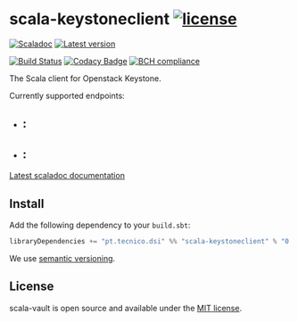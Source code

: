# scala-keystoneclient [![license](http://img.shields.io/:license-MIT-blue.svg)](LICENSE)
[![Scaladoc](http://javadoc-badge.appspot.com/pt.tecnico.dsi/scala-keystoneclient_2.12.svg?label=scaladoc&style=plastic&maxAge=604800)](https://ist-dsi.github.io/scala-keystoneclient/latest/api/pt/tecnico/dsi/scala-keystoneclient/index.html)
[![Latest version](https://index.scala-lang.org/ist-dsi/scala-keystoneclient/scala-keystoneclient/latest.svg)](https://index.scala-lang.org/ist-dsi/scala-keystoneclient/scala-keystoneclient)

[![Build Status](https://travis-ci.org/ist-dsi/scala-keystoneclient.svg?branch=master&style=plastic&maxAge=604800)](https://travis-ci.org/ist-dsi/scala-keystoneclient)
[![Codacy Badge](https://api.codacy.com/project/badge/Grade/)](https://www.codacy.com/app/IST-DSI/scala-keystoneclient?utm_source=github.com&amp;utm_medium=referral&amp;utm_content=ist-dsi/scala-vault&amp;utm_campaign=Badge_Grade)
[![BCH compliance](https://bettercodehub.com/edge/badge/ist-dsi/scala-keystoneclient)](https://bettercodehub.com/results/ist-dsi/scala-keystoneclient)

The Scala client for Openstack Keystone.

Currently supported endpoints:
  
- :
  - 
- :
  - 

[Latest scaladoc documentation](https://ist-dsi.github.io/scala-keystoneclient/latest/api/pt/tecnico/dsi/scala-keystoneclient/index.html)

## Install
Add the following dependency to your `build.sbt`:
```sbt
libraryDependencies += "pt.tecnico.dsi" %% "scala-keystoneclient" % "0.0.0"
```
We use [semantic versioning](http://semver.org).

## License
scala-vault is open source and available under the [MIT license](LICENSE).
